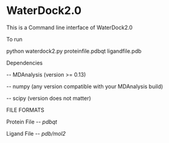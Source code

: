 # WaterDock2.0

This is a Command line interface of WaterDock2.0

To run

python waterdock2.py proteinfile.pdbqt ligandfile.pdb

Dependencies

-- MDAnalysis (version >= 0.13)

-- numpy (any version compatible with your MDAnalysis build)

-- scipy (version does not matter)


FILE FORMATS

Protein File -- *pdbqt*

Ligand File -- *pdb/mol2*
